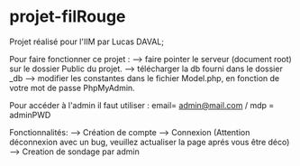 # projet-filRouge

Projet réalisé pour l'IIM  par Lucas DAVAL;

Pour faire fonctionner ce projet :
  --> faire pointer le serveur (document root) sur le dossier Public du projet.
  --> télécharger la db fourni dans le dossier _db
  --> modifier les constantes dans le fichier Model.php, en fonction de votre mot de passe PhpMyAdmin.

Pour accéder à l'admin il faut utiliser : email= admin@mail.com / mdp = adminPWD

Fonctionnalités:
  --> Création de compte
  --> Connexion (Attention déconnexion avec un bug, veuillez actualiser la page aprés vous être déco)
  --> Creation de sondage par admin
